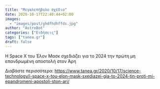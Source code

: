 ```yaml
---
title: "Μεγαλεπήβολο σχέδιο"
date: 2020-10-17T22:40:44+02:00
images:
  - "images/post/ghdfhdhffds.jpg"
author: "AstroBot"
categories: ["Ειδήσεις"]
tags: ["tanea.gr"]
draft: false
---
```


Η Space X του Έλον Μασκ σχεδιάζει για το 2024 την πρώτη μη επανδρωμένη αποστολή στον Άρη

Διαβάστε περισσότερα: https://www.tanea.gr/2020/10/17/science-technology/i-space-x-tou-elon-mask-sxediazei-gia-to-2024-tin-proti-mi-epandromeni-apostoli-ston-ari/
